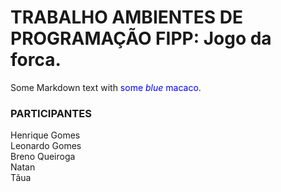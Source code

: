 # TRABALHO AMBIENTES DE PROGRAMAÇÃO FIPP: Jogo da forca.
Some Markdown text with <span style="color:blue">some *blue* macaco</span>.
### PARTICIPANTES
Henrique Gomes <br/>
Leonardo Gomes <br/>
Breno Queiroga <br/>
Natan <br/>
Tãua <br/>